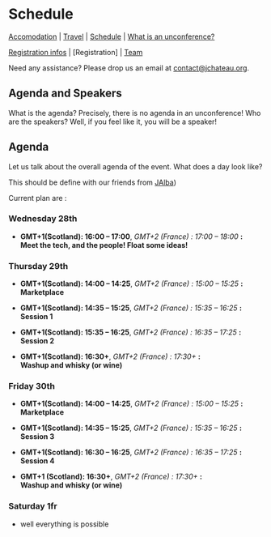 # Schedule

[Accomodation](accommodation.html) | [Travel](travel.html) | [Schedule](schedule.html) | [What is an unconference?](what-is-an-unconference.html)

[Registration infos](registrationinfo.html) | [Registration] | [Team](the-team.html)

Need any assistance? Please drop us an email at [contact@jchateau.org](mailto:team@jchateau.org).


## Agenda and Speakers

What is the agenda? Precisely, there is no agenda in an unconference! Who are the speakers? Well, if you feel like it, you will be a speaker!

## Agenda

Let us talk about the overall agenda of the event. What does a day look like?

This should be define with our friends from [JAlba](https://jalba.scot/))

Current plan are :

### Wednesday 28th

* **GMT+1(Scotland): 16:00 – 17:00**, _GMT+2 (France) : 17:00 – 18:00_ **:<br/> Meet the tech, and the people! Float some ideas!**

### Thursday 29th

* **GMT+1(Scotland): 14:00 – 14:25**, _GMT+2 (France) : 15:00 – 15:25_ **:<br/> Marketplace**

* **GMT+1(Scotland): 14:35 – 15:25**, _GMT+2 (France) : 15:35 – 16:25_ **:<br/> Session 1**

* **GMT+1(Scotland): 15:35 – 16:25**, _GMT+2 (France) : 16:35 – 17:25_ **:<br/> Session 2**

* **GMT+1(Scotland): 16:30+**, _GMT+2 (France) : 17:30+_ **:<br/> Washup and whisky (or wine)**

### Friday 30th

* **GMT+1(Scotland): 14:00 – 14:25**, _GMT+2 (France) : 15:00 – 15:25_ **:<br/> Marketplace**

* **GMT+1(Scotland): 14:35 – 15:25**, _GMT+2 (France) : 15:35 – 16:25_ **:<br/> Session 3**

* **GMT+1(Scotland): 16:30 – 16:25**, _GMT+2 (France) : 16:35 – 17:25_ **:<br/> Session 4**

* **GMT+1 (Scotland): 16:30+**, _GMT+2 (France) : 17:30+_ **:<br/> Washup and whisky (or wine)**

### Saturday 1fr

* well everything is possible
